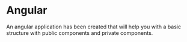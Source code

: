 # Angular
An angular application has been created that will help you with a basic structure with public components and private components.
